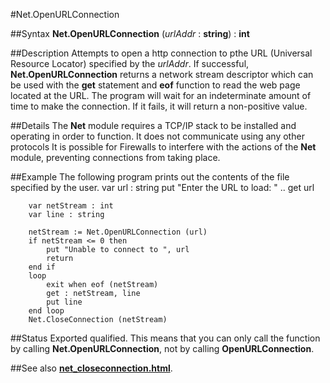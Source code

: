 
#Net.OpenURLConnection

##Syntax
**Net.OpenURLConnection** (*urlAddr* : **string**) : **int**

##Description
Attempts to open a http connection to pthe URL (Universal Resource Locator) specified by the *urlAddr*.
If successful, **Net.OpenURLConnection** returns a network stream descriptor which can be used with the **get** statement and **eof** function to read the web page located at the URL.
The program will wait for an indeterminate amount of time to make the connection. If it fails, it will return a non-positive value.

##Details
The **Net** module requires a TCP/IP stack to be installed and operating in order to function. It does not communicate using any other protocols
It is possible for Firewalls to interfere with the actions of the **Net** module, preventing connections from taking place.

##Example
The following program prints out the contents of the file specified by the user.
        var url : string
        put "Enter the URL to load: " ..
        get url 
        
        var netStream : int
        var line : string
        
        netStream := Net.OpenURLConnection (url)
        if netStream <= 0 then
            put "Unable to connect to ", url
            return
        end if
        loop
            exit when eof (netStream)
            get : netStream, line
            put line
        end loop
        Net.CloseConnection (netStream)
##Status
Exported qualified.
This means that you can only call the function by calling **Net.OpenURLConnection**, not by calling **OpenURLConnection**.

##See also
**[net_closeconnection.html](Net.CloseConnection)**.
